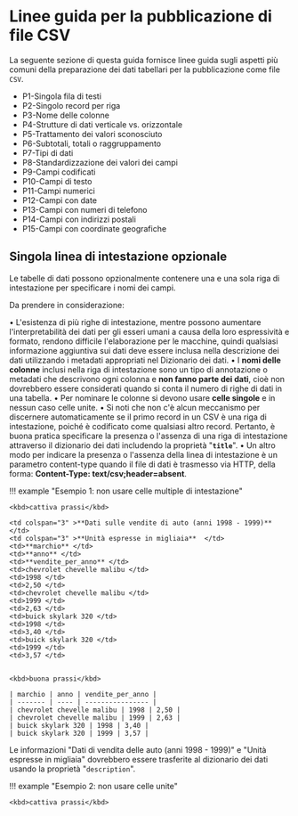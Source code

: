 # Linee guida per la pubblicazione di file CSV

La seguente sezione di questa guida fornisce linee guida sugli aspetti più comuni della preparazione dei dati tabellari per la pubblicazione come file `CSV`.

- P1-Singola fila di testi 
- P2-Singolo record per riga 
- P3-Nome delle colonne
- P4-Strutture di dati verticale vs. orizzontale
- P5-Trattamento dei valori sconosciuto
- P6-Subtotali, totali o raggruppamento
- P7-Tipi di dati 
- P8-Standardizzazione dei valori dei campi 
- P9-Campi codificati
- P10-Campi di testo
- P11-Campi numerici 
- P12-Campi con date
- P13-Campi con numeri di telefono
- P14-Campi con indirizzi postali
- P15-Campi con coordinate geografiche


## Singola linea di intestazione opzionale
Le tabelle di dati possono opzionalmente contenere una e una sola riga di intestazione per specificare i nomi dei campi.

Da prendere in considerazione:

• L'esistenza di più righe di intestazione, mentre possono aumentare l'interpretabilità dei dati per gli esseri umani a causa della loro espressività e formato, rendono difficile l'elaborazione per le macchine, quindi qualsiasi informazione aggiuntiva sui dati deve essere inclusa nella descrizione dei dati utilizzando i metadati appropriati nel Dizionario dei dati.
• I **nomi delle colonne** inclusi nella riga di intestazione sono un tipo di annotazione o metadati che descrivono ogni colonna e **non fanno parte dei dati**, cioè non dovrebbero essere considerati quando si conta il numero di righe di dati in una tabella.
• Per nominare le colonne si devono usare **celle singole** e in nessun caso celle unite.
• Si noti che non c'è alcun meccanismo per discernere automaticamente se il primo record in un CSV è una riga di intestazione, poiché è codificato come qualsiasi altro record. Pertanto, è buona pratica specificare la presenza o l'assenza di una riga di intestazione attraverso il dizionario dei dati includendo la proprietà "**`title`**".
• Un altro modo per indicare la presenza o l'assenza della linea di intestazione è un parametro content-type quando il file di dati è trasmesso via HTTP, della forma: **Content-Type: text/csv;header=absent**.

!!! example "Esempio 1: non usare celle multiple di intestazione"
    
    <kbd>cattiva prassi</kbd>
    
    <td colspan="3" >**Dati sulle vendite di auto (anni 1998 - 1999)**  </td>
    <td colspan="3" >**Unità espresse in migliaia**  </td>
    <td>**marchio** </td>
    <td>**anno** </td>
    <td>**vendite_per_anno** </td>
    <td>chevrolet chevelle malibu </td>
    <td>1998 </td>
    <td>2,50 </td>
    <td>chevrolet chevelle malibu </td>
    <td>1999 </td>
    <td>2,63 </td>
    <td>buick skylark 320 </td>
    <td>1998 </td>
    <td>3,40 </td>
    <td>buick skylark 320 </td>
    <td>1999 </td>
    <td>3,57 </td>
    
    
    <kbd>buona prassi</kbd>
    
    | marchio | anno | vendite_per_anno |
    | ------- | ---- | ---------------- |
    | chevrolet chevelle malibu | 1998 | 2,50 |
    | chevrolet chevelle malibu | 1999 | 2,63 |
    | buick skylark 320 | 1998 | 3,40 |
    | buick skylark 320 | 1999 | 3,57 |
    
    

Le informazioni "Dati di vendita delle auto (anni 1998 - 1999)" e "Unità espresse in migliaia" dovrebbero essere trasferite al dizionario dei dati usando la proprietà "`description`".

!!! example "Esempio 2: non usare celle unite"

    <kbd>cattiva prassi</kbd>
    
    
    
    
    
    
    
    
    
